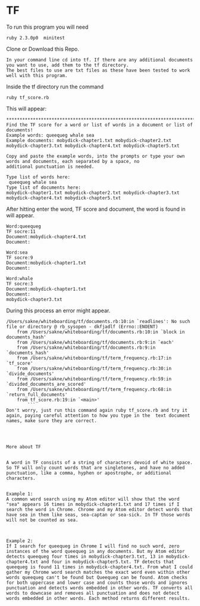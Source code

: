 # TF


To run this program you will need 

```
ruby 2.3.0p0  minitest
```

Clone or Download this Repo.

```
In your command line cd into tf. If there are any additional documents you want to use, add them to the tf directory.
The best files to use are txt files as these have been tested to work well with this program.
```
Inside the tf directory run the command 

```
ruby tf_score.rb
```





This will appear:
```
****************************************************************************************************
Find the TF score for a word or list of words in a document or list of documents!
Example words: queequeg whale sea
Example documents: mobydick-chapter1.txt mobydick-chapter2.txt mobydick-chapter3.txt mobydick-chapter4.txt mobydick-chapter5.txt

Copy and paste the example words, into the prompts or type your own words and documents, each separated by a space, no 
additional punctuation is needed.

Type list of words here:
 queequeg whale sea
Type list of documents here:
mobydick-chapter1.txt mobydick-chapter2.txt mobydick-chapter3.txt mobydick-chapter4.txt mobydick-chapter5.txt
```
After hitting enter the word, TF score and document, the word is found in will appear.
```
Word:queequeg
TF socre:11
Document:mobydick-chapter4.txt
Document:

Word:sea
TF socre:9
Document:mobydick-chapter1.txt
Document:

Word:whale
TF socre:3
Document:mobydick-chapter1.txt
Document:
mobydick-chapter3.txt
```

During this process an error might appear. 
```
/Users/sakne/whiteboarding/tf/documents.rb:10:in `readlines': No such file or directory @ rb_sysopen - dkfjadlf (Errno::ENOENT)
	from /Users/sakne/whiteboarding/tf/documents.rb:10:in `block in documents_hash'
	from /Users/sakne/whiteboarding/tf/documents.rb:9:in `each'
	from /Users/sakne/whiteboarding/tf/documents.rb:9:in `documents_hash'
	from /Users/sakne/whiteboarding/tf/term_frequency.rb:17:in `tf_score'
	from /Users/sakne/whiteboarding/tf/term_frequency.rb:30:in `divide_documents'
	from /Users/sakne/whiteboarding/tf/term_frequency.rb:59:in `divided_documents_are_scored'
	from /Users/sakne/whiteboarding/tf/term_frequency.rb:68:in `return_full_documents'
	from tf_score.rb:19:in `<main>'
        ```
Don't worry, just run this command again ruby tf_score.rb and try it again, paying careful attention to how you type in the  text document names, make sure they are correct.




More about TF


A word in TF consists of a string of characters devoid of white space. So TF will only count words that are singletones, and have no added punctuation, like a comma, hyphen or apostrophe, or additional characters.


Example 1:
A common word search using my Atom editor will show that the word "sea" appears 16 times in mobydick-chapter1.txt and 17 times if I search the word in Chrome. Chrome and my Atom editor detect words that have sea in them like seas, sea-captan or sea-sick. In TF those words will not be counted as sea.



Example 2:
If I search for queequeg in Chrome I will find no such word, zero instances of the word queequeg in any documents. But my Atom editor detects queequeg four times in mobydick-chapter3.txt, 13 in mobydick-chapter4.txt and four in mobydick-chapter5.txt. TF detects that queequeg is found 11 times in mobydick-chapter4.txt. From what I could gather my Chrome word search matches the exact word even within other words queequeg can't be found but Queequeg can be found. Atom checks for both uppercase and lower case and counts those words and ignores punctuation and detects words embedded in other words. TF converts all words to downcase and removes all punctuation and does not detect words embedded in other words. Each method returns different results.
  
    
    
    
    
    
    
    
    

















